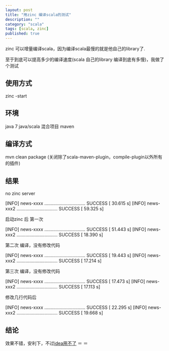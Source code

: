 ```yaml
---
layout: post
title: "用zinc 编译scala的测试"
description: ""
category: "scala"
tags: [scala, zinc]
published: true
---
```



zinc 可以增量编译scala，因为编译scala最慢的就是他自己的library了.

至于到底可以提高多少的编译速度(scala 自己的library 编译到底有多慢)，我做了个测试

## 使用方式

zinc -start

## 环境

java 7
java/scala 混合项目
maven

## 编译方式

mvn clean package (关闭除了scala-maven-plugin，compile-plugin以外所有的插件)

## 结果

no zinc server

[INFO] news-xxxx ................................ SUCCESS [ 30.615 s]
[INFO] news-xxx2 ................................ SUCCESS [ 59.325 s]


启动zinc 后 第一次

[INFO] news-xxxx ................................ SUCCESS [ 51.443 s]
[INFO] news-xxx2 ................................ SUCCESS [ 18.390 s]

第二次 编译，没有修改代码

[INFO] news-xxxx ................................ SUCCESS [ 19.443 s]
[INFO] news-xxx2 ................................ SUCCESS [ 17.214 s]

第三次 编译，没有修改代码

[INFO] news-xxxx ................................ SUCCESS [ 17.473 s]
[INFO] news-xxx2 ................................ SUCCESS [ 17.113 s]

修改几行代码后

[INFO] news-xxxx ................................ SUCCESS [ 22.295 s]
[INFO] news-xxx2 ................................ SUCCESS [ 19.668 s]


## 结论

效果不错，安利下，不过[idea用不了](http://blog.jetbrains.com/scala/2012/12/28/a-new-way-to-compile/) ＝ ＝ 





